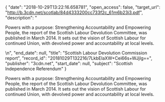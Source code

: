 {
  "date": "2018-10-29T13:22:16.658781", 
  "open_access": false, 
  "target_url": "http://b.3cdn.net/scotlab/84d4333200cc733f2c_61m6b23i3.pdf", 
  "description": "<p>Powers with a purpose: Strengthening Accountability and Empowering People, the report of the Scottish Labour Devolution Committee, was published in March 2014. It sets out the vision of Scottish Labour for continued Union, with devolved power and accountability at local levels.</p>\n", 
  "end_date": null, 
  "title": "Scottish Labour Devolution Commission report", 
  "record_id": "20181029T132216/7LkbEIaXW+Cei66s+WJjIg==", 
  "publisher": "3cdn.net", 
  "start_date": null, 
  "subject": "Scottish Independence Referendum"
}

<p>Powers with a purpose: Strengthening Accountability and Empowering People, the report of the Scottish Labour Devolution Committee, was published in March 2014. It sets out the vision of Scottish Labour for continued Union, with devolved power and accountability at local levels.</p>
